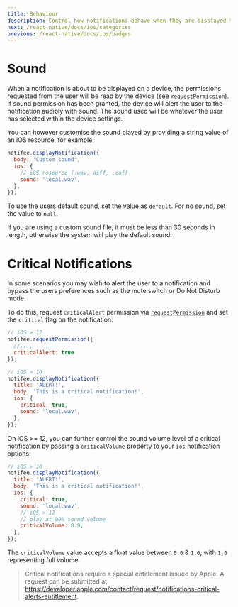 ```yaml
---
title: Behaviour
description: Control how notifications behave when they are displayed to your users.
next: /react-native/docs/ios/categories
previous: /react-native/docs/ios/badges
---
```


# Sound

When a notification is about to be displayed on a device, the permissions requested from the user will be read by the device
(see [`requestPermission`](/react-native/reference/requestpermission)). If sound permission has been granted, the device
will alert the user to the notification audibly with sound. The sound used will be whatever the user has selected within
the device settings.

You can however customise the sound played by providing a string value of an iOS resource, for example:

```js
notifee.displayNotification({
  body: 'Custom sound',
  ios: {
    // iOS resource (.wav, aiff, .caf)
    sound: 'local.wav',
  },
});
```

To use the users default sound, set the value as `default`. For no sound, set the value to `null`.

If you are using a custom sound file, it must be less than 30 seconds in length, otherwise the system will play the default sound.

# Critical Notifications

In some scenarios you may wish to alert the user to a notification and bypass the users preferences such as the mute switch or Do Not Disturb mode.

To do this, request `criticalAlert` permission via [`requestPermission`](/react-native/reference/requestpermission) and set the `critical` flag on the notification:

```js
// iOS > 12
notifee.requestPermission({
  //...,
  criticalAlert: true
});

// iOS > 10
notifee.displayNotification({
  title: 'ALERT!',
  body: 'This is a critical notification!',
  ios: {
    critical: true,
    sound: 'local.wav',
  },
});
```

On iOS >= 12, you can further control the sound volume level of a critical notification by passing a `criticalVolume`
property to your `ios` notification options:

```js
// iOS > 10
notifee.displayNotification({
  title: 'ALERT!',
  body: 'This is a critical notification!',
  ios: {
    critical: true,
    sound: 'local.wav',
    // iOS > 12
    // play at 90% sound volume
    criticalVolume: 0.9,
  },
});
```

The `criticalVolume` value accepts a float value between `0.0` & `1.0`, with `1.0` representing full volume.

> Critical notifications require a special entitlement issued by Apple. A request can be submitted at https://developer.apple.com/contact/request/notifications-critical-alerts-entitlement.
